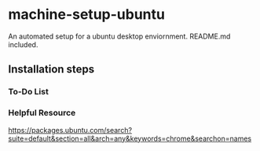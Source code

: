 # machine-setup-ubuntu
An automated setup for a ubuntu desktop enviornment. README.md included.

## Installation steps

### To-Do List

### Helpful Resource
https://packages.ubuntu.com/search?suite=default&section=all&arch=any&keywords=chrome&searchon=names
